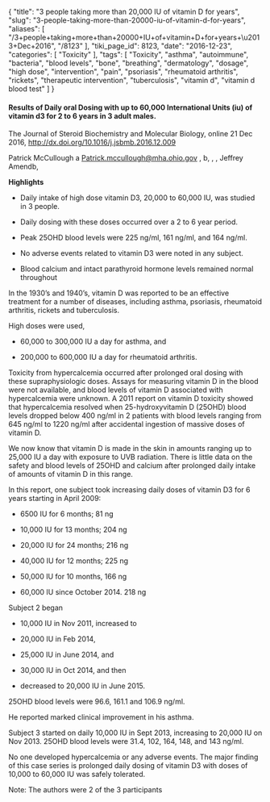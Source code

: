 {
    "title": "3 people taking more than 20,000 IU of vitamin D for years",
    "slug": "3-people-taking-more-than-20000-iu-of-vitamin-d-for-years",
    "aliases": [
        "/3+people+taking+more+than+20000+IU+of+vitamin+D+for+years+\u2013+Dec+2016",
        "/8123"
    ],
    "tiki_page_id": 8123,
    "date": "2016-12-23",
    "categories": [
        "Toxicity"
    ],
    "tags": [
        "Toxicity",
        "asthma",
        "autoimmune",
        "bacteria",
        "blood levels",
        "bone",
        "breathing",
        "dermatology",
        "dosage",
        "high dose",
        "intervention",
        "pain",
        "psoriasis",
        "rheumatoid arthritis",
        "rickets",
        "therapeutic intervention",
        "tuberculosis",
        "vitamin d",
        "vitamin d blood test"
    ]
}


#### Results of Daily oral Dosing with up to 60,000 International Units (iu) of vitamin d3 for 2 to 6 years in 3 adult males.

The Journal of Steroid Biochemistry and Molecular Biology, online 21 Dec 2016, http://dx.doi.org/10.1016/j.jsbmb.2016.12.009

Patrick McCullough a Patrick.mccullough@mha.ohio.gov , b, , , Jeffrey Amendb, 

 **Highlights** 

* Daily intake of high dose vitamin D3, 20,000 to 60,000 IU, was studied in 3 people.

* Daily dosing with these doses occurred over a 2 to 6 year period.

* Peak 25OHD blood levels were 225 ng/ml, 161 ng/ml, and 164 ng/ml.

* No adverse events related to vitamin D3 were noted in any subject.

* Blood calcium and intact parathyroid hormone levels remained normal throughout

In the 1930’s and 1940’s, vitamin D was reported to be an effective treatment for a number of diseases, including asthma, psoriasis, rheumatoid arthritis, rickets and tuberculosis. 

High doses were used, 

* 60,000 to 300,000 IU a day for asthma, and 

* 200,000 to 600,000 IU a day for rheumatoid arthritis. 

Toxicity from hypercalcemia occurred after prolonged oral dosing with these supraphysiologic doses. Assays for measuring vitamin D in the blood were not available, and blood levels of vitamin D associated with hypercalcemia were unknown. A 2011 report on vitamin D toxicity showed that hypercalcemia resolved when 25-hydroxyvitamin D (25OHD) blood levels dropped below 400 ng/ml in 2 patients with blood levels ranging from 645 ng/ml to 1220 ng/ml after accidental ingestion of massive doses of vitamin D. 

We now know that vitamin D is made in the skin in amounts ranging up to 25,000 IU a day with exposure to UVB radiation. There is little data on the safety and blood levels of 25OHD and calcium after prolonged daily intake of amounts of vitamin D in this range. 

In this report, one subject took increasing daily doses of vitamin D3 for 6 years starting in April 2009: 

* 6500 IU for 6 months; 81 ng

* 10,000 IU for 13 months; 204 ng

* 20,000 IU for 24 months; 216 ng

* 40,000 IU for 12 months; 225 ng

* 50,000 IU for 10 months, 166 ng

* 60,000 IU since October 2014. 218 ng

Subject 2 began 

* 10,000 IU in Nov 2011, increased to 

* 20,000 IU in Feb 2014, 

* 25,000 IU in June 2014, and 

* 30,000 IU in Oct 2014, and then 

* decreased to 20,000 IU in June 2015. 

25OHD blood levels were 96.6, 161.1 and 106.9 ng/ml. 

He reported marked clinical improvement in his asthma. 

Subject 3 started on daily 10,000 IU in Sept 2013, increasing to 20,000 IU on Nov 2013. 25OHD blood levels were 31.4, 102, 164, 148, and 143 ng/ml. 

No one developed hypercalcemia or any adverse events. The major finding of this case series is prolonged daily dosing of vitamin D3 with doses of 10,000 to 60,000 IU was safely tolerated.

Note: The authors were 2 of the 3 participants